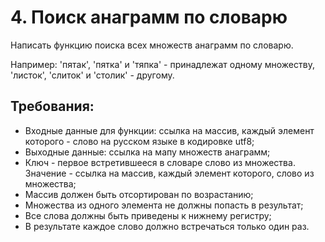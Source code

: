 # 4. Поиск анаграмм по словарю

Написать функцию поиска всех множеств анаграмм по словарю.

Например:
'пятак', 'пятка' и 'тяпка' - принадлежат одному множеству, 'листок', 'слиток' и 'столик' - другому.

## Требования:
* Входные данные для функции: ссылка на массив, каждый элемент которого - слово на русском языке в кодировке utf8;
* Выходные данные: ссылка на мапу множеств анаграмм;
* Ключ - первое встретившееся в словаре слово из множества. Значение - ссылка на массив, каждый элемент которого, слово из множества;
* Массив должен быть отсортирован по возрастанию;
* Множества из одного элемента не должны попасть в результат;
* Все слова должны быть приведены к нижнему регистру;
* В результате каждое слово должно встречаться только один раз.
